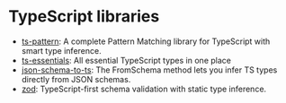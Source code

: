 # TypeScript libraries

- [ts-pattern](https://github.com/gvergnaud/ts-pattern): A complete Pattern Matching library for TypeScript with smart
  type inference.
- [ts-essentials](https://github.com/ts-essentials/ts-essentials): All essential TypeScript types in one place
- [json-schema-to-ts](https://github.com/ThomasAribart/json-schema-to-ts): The FromSchema method lets you infer TS types
  directly from JSON schemas.
- [zod](https://github.com/colinhacks/zod): TypeScript-first schema validation with static type inference.
